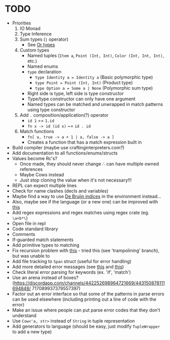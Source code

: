 # TODO

* Priorities
  1. IO Monad
  2. Type Inference
  3. Sum types (`|` operator)
     * See [Or types](http://journal.stuffwithstuff.com/2010/08/23/void-null-maybe-and-nothing/)
  4. Custom types
     * Named tuples (`Item a`, `Point (Int, Int)`, `Color (Int, Int, Int)`, etc.)
     * Named enums
     * `type` declaration
       * `type Identity a = Identity a` (Basic polymorphic type)
       * `type Point = Point (Int, Int)` (Product type)
       * `type Option a = Some a | None` (Polymorphic sum type)
     * Right side is type, left side is type constructor
     * Type/type constructor can only have one argument
     * Named types can be matched and unwrapped in match patterns using type constructor
  5. Add `.` composition/application(?) operator
     * `id 1` == `1.id`
     * `fn x -> id (id x)` ~= `id . id`
  6. Match functions
     * `fn[ a, true -> a + 1 | a, false -> a ]`
     * Creates a function that has a match expression built in
* Build compiler (maybe use craftinginterpreters.com?)
* Add documentation to all functions/enums/structs
* Values become Rc's?
  * Once made, they should never change ∴ can have multiple owned references
  * Maybe Cows instead
  * Just stop cloning the value when it's not necessary!!!
* REPL can expect multiple lines
* Check for name clashes (decls and variables)
* Maybe find a way to use [De Bruijn indices](https://en.wikipedia.org/wiki/De_Bruijn_index) in the environment instead...
* Also, maybe see if the language (or a new one) can be improved with [this](http://willcrichton.net/notes/type-level-programming/)
* Add regex expressions and regex matches using regex crate (eg. `\a+b*\`)
* Open file in repl
* Code standard library
* Comments
* If-guarded match statements
* Add primitive types to matching
* Fix recursion problem with [this](https://www.reddit.com/r/ProgrammingLanguages/comments/gkx10d/recursion_without_stack_overflow/) - tried this (see 'trampolining' branch), but was unable to
* Add file tracking to `Span` struct (useful for error handling)
* Add more detailed error messages (see [this](https://elm-lang.org/news/compiler-errors-for-humans) and [this](https://blog.rust-lang.org/2016/08/10/Shape-of-errors-to-come.html))
* Check literal error parsing for keywords (ex. 'if', 'match')
* Use an arena instead of boxes? (https://discordapp.com/channels/442252698964721669/443150878111694848/
717089937379557397)
* Factor out an error interface so that some of the patterns in parse errors can be used elsewhere (including printing out a line of code with the error)
* Make an issue where people can put parse error codes that they don't understand
* Use `Cow<'a, str>` instead of `String` in tuple representation
* Add generators to language (should be easy, just modify `TupleWrapper` to add a new type)